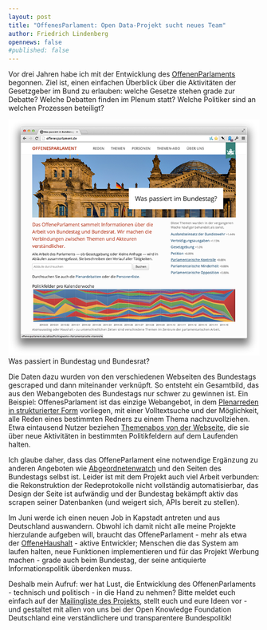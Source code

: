 ```yaml
---
layout: post
title: "OffenesParlament: Open Data-Projekt sucht neues Team"
author: Friedrich Lindenberg
opennews: false
#published: false
---
```


Vor drei Jahren habe ich mit der Entwicklung des [OffenenParlaments](http://offenesparlament.de/) begonnen. Ziel ist, einen einfachen Überblick über die Aktivitäten der Gesetzgeber im Bund zu erlauben: welche Gesetze stehen grade zur Debatte? Welche Debatten finden im Plenum statt? Welche Politiker sind an welchen Prozessen beteiligt?

<div class="captioned">
    <a href="http://offenesparlament.de"><img src="/assets/images/offenesparlament_cp.png" class="img-responsive" alt="OffenesParlament.de"></a>
    <div class="caption">
        Was passiert in Bundestag und Bundesrat?
    </div>
</div>

Die Daten dazu wurden von den verschiedenen Webseiten des Bundestags gescraped und dann miteinander verknüpft. So entsteht ein Gesamtbild, das aus den Webangeboten des Bundestags nur schwer zu gewinnen ist. Ein Beispiel: OffenesParlament ist das einzige Webangebot, in dem [Plenarreden in strukturierter Form](http://offenesparlament.de/plenum) vorliegen, mit einer Volltextsuche und der Möglichkeit, alle Reden eines bestimmten Redners zu einem Thema nachzuvollziehen. Etwa eintausend Nutzer beziehen [Themenabos von der Webseite](http://offenesparlament.de/abo), die sie über neue Aktivitäten in bestimmten Politikfeldern auf dem Laufenden halten.

Ich glaube daher, dass das OffeneParlament eine notwendige Ergänzung zu anderen Angeboten wie [Abgeordnetenwatch](http://www.abgeordnetenwatch.de/) und den Seiten des Bundestags selbst ist. Leider ist mit dem Projekt auch viel Arbeit verbunden: die Rekonstruktion der Redeprotokolle nicht vollständig automatisierbar, das Design der Seite ist aufwändig und der Bundestag bekämpft aktiv das scrapen seiner Datenbanken (und weigert sich, APIs bereit zu stellen).

Im Juni werde ich einen neuen Job in Kapstadt antreten und aus Deutschland auswandern. Obwohl ich damit nicht alle meine Projekte hierzulande aufgeben will, braucht das OffeneParlament - mehr als etwa der [OffeneHaushalt](http://offenerhaushalt.de) - aktive Entwickler; Menschen die das System am laufen halten, neue Funktionen implementieren und für das Projekt Werbung machen - grade auch beim Bundestag, der seine antiquierte Informationspolitik überdenken muss.

Deshalb mein Aufruf: wer hat Lust, die Entwicklung des OffenenParlaments - technisch und politisch - in die Hand zu nehmen? Bitte meldet euch einfach auf der [Mailingliste des Projekts](https://lists.okfn.org/mailman/listinfo/offenes-parlament), stellt euch und eure Ideen vor - und gestaltet mit allen von uns bei der Open Knowledge Foundation Deutschland eine verständlichere und transparentere Bundespolitik!





